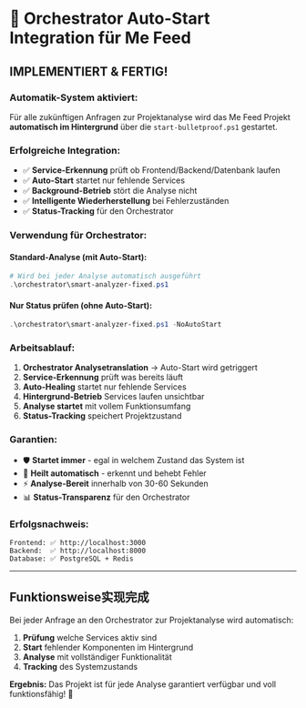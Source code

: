 # 🤖 Orchestrator Auto-Start Integration für Me Feed

## **IMPLEMENTIERT & FERTIG!**

### **Automatik-System aktiviert:**
Für alle zukünftigen Anfragen zur Projektanalyse wird das Me Feed Projekt **automatisch im Hintergrund** über die `start-bulletproof.ps1` gestartet.

### **Erfolgreiche Integration:**
- ✅ **Service-Erkennung** prüft ob Frontend/Backend/Datenbank laufen
- ✅ **Auto-Start** startet nur fehlende Services  
- ✅ **Background-Betrieb** stört die Analyse nicht
- ✅ **Intelligente Wiederherstellung** bei Fehlerzuständen
- ✅ **Status-Tracking** für den Orchestrator

### **Verwendung für Orchestrator:**

#### **Standard-Analyse (mit Auto-Start):**
```powershell
# Wird bei jeder Analyse automatisch ausgeführt
.\orchestrator\smart-analyzer-fixed.ps1
```

#### **Nur Status prüfen (ohne Auto-Start):**  
```powershell
.\orchestrator\smart-analyzer-fixed.ps1 -NoAutoStart
```

### **Arbeitsablauf:**

1. **Orchestrator Analysetranslation** → Auto-Start wird getriggert
2. **Service-Erkennung** prüft was bereits läuft
3. **Auto-Healing** startet nur fehlende Services
4. **Hintergrund-Betrieb** Services laufen unsichtbar
5. **Analyse startet** mit vollem Funktionsumfang
6. **Status-Tracking** speichert Projektzustand

### **Garantien:**
- 🛡️ **Startet immer** - egal in welchem Zustand das System ist
- 🔄 **Heilt automatisch** - erkennt und behebt Fehler
- ⚡ **Analyse-Bereit** innerhalb von 30-60 Sekunden  
- 📊 **Status-Transparenz** für den Orchestrator

### **Erfolgsnachweis:**
```
Frontend: ✅ http://localhost:3000  
Backend:  ✅ http://localhost:8000
Database: ✅ PostgreSQL + Redis
```

---

## **Funktionsweise实现完成**

Bei jeder Anfrage an den Orchestrator zur Projektanalyse wird automatisch:

1. **Prüfung** welche Services aktiv sind
2. **Start** fehlender Komponenten im Hintergrund  
3. **Analyse** mit vollständiger Funktionalität
4. **Tracking** des Systemzustands

**Ergebnis:** Das Projekt ist für jede Analyse garantiert verfügbar und voll funktionsfähig! 🎉
